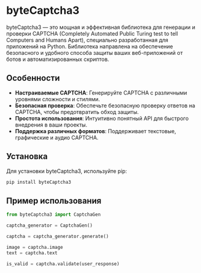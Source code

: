 # byteCaptcha3

byteCaptcha3 — это мощная и эффективная библиотека для генерации и проверки CAPTCHA (Completely Automated Public Turing test to tell Computers and Humans Apart), специально разработанная для приложений на Python. Библиотека направлена на обеспечение безопасного и удобного способа защиты ваших веб-приложений от ботов и автоматизированных скриптов.

## Особенности

- **Настраиваемые CAPTCHA**: Генерируйте CAPTCHA с различными уровнями сложности и стилями.
- **Безопасная проверка**: Обеспечьте безопасную проверку ответов на CAPTCHA, чтобы предотвратить обход защиты.
- **Простота использования**: Интуитивно понятный API для быстрого внедрения в ваши проекты.
- **Поддержка различных форматов**: Поддерживает текстовые, графические и аудио CAPTCHA.

## Установка

Для установки byteCaptcha3, используйте pip:

```bash
pip install byteCaptcha3
```
## Пример использования
```python
from byteCaptcha3 import CaptchaGen

captcha_generator = CaptchaGen()

captcha = captcha_generator.generate()

image = captcha.image
text = captcha.text

is_valid = captcha.validate(user_response)
```

